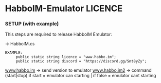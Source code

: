 # HabboIM-Emulator LICENCE

### SETUP (with example)

This steps are required to release HabboIM Emulator:

-> HabboIM.cs

```
EXAMPLE:
     public static string licence = "www.habbo.im";
     public static string discord = "https://discord.gg/Snt8yZy";
```

www.habbo.im -> send version to emulator
www.habbo.im2 -> command (start|stop) if start = emulator can starting | if false = emulator cant starting
